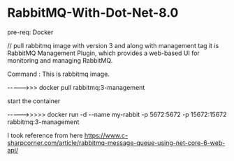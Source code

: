 # RabbitMQ-With-Dot-Net-8.0

pre-req:
Docker 

// pull rabbitmq image with version 3 and along with management tag it is RabbitMQ Management Plugin, which provides a web-based UI for monitoring and managing RabbitMQ.

Command : This is rabbitmq image.

----->>> docker pull rabbitmq:3-management

start the container 

----->>>>> docker run -d --name my-rabbit -p 5672:5672 -p 15672:15672 rabbitmq:3-management


I took reference from here
https://www.c-sharpcorner.com/article/rabbitmq-message-queue-using-net-core-6-web-api/
